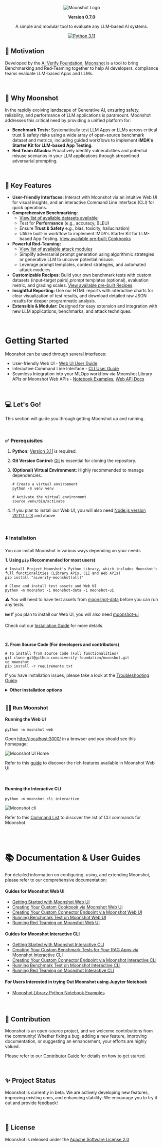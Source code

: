 <div align="center">

![Moonshot Logo](https://github.com/aiverify-foundation/moonshot/raw/main/misc/aiverify-moonshot-logo.png)

**Version 0.7.0**

A simple and modular tool to evaluate any LLM-based AI systems.

[![Python 3.11](https://img.shields.io/badge/python-3.11-green)](https://www.python.org/downloads/release/python-3111/)


</div>

## 🎯 Motivation

Developed by the [AI Verify Foundation](https://aiverifyfoundation.sg/), [Moonshot](https://aiverifyfoundation.sg/project-moonshot/) is a tool to bring Benchmarking and Red-Teaming together to help AI developers, compliance teams evaluate LLM-based Apps and LLMs.

</br>

## 🚀 Why Moonshot

In the rapidly evolving landscape of Generative AI, ensuring safety, reliability, and performance of LLM applications is paramount. Moonshot addresses this critical need by providing a unified platform for:
- <b>Benchmark Tests:</b> Systematically test LLM Apps or LLMs across critical trust & safety risks using a wide array of open-source benchmark dataset and metrics, including guided workflows to implement <b>IMDA's Starter Kit for LLM-based App Testing</b>.
- <b>Red Team Attacks:</b> Proactively identify vulnerabilities and potential misuse scenarios in your LLM applications through streamlined adversarial prompting.

</br>

## 🔑 Key Features

- <b>User-friendly Interfaces:</b> Interact with Moonshot via an intuitive Web UI for visual insights, and an interactive Command Line Interface (CLI) for quick operations.
- <b>Comprehensive Benchmarking:</b>
  - [View list of available datasets available](https://aiverify-foundation.github.io/moonshot/resources/datasets/)
  - Test for <b>Performance</b> (e.g., accuracy, BLEU)
  - Ensure <b>Trust & Safety</b> e.g., bias, toxicity, hallucination)
  - Utilize built-in workflow to implement IMDA's Starter Kit for LLM-based App Testing. [View available pre-built Cookbooks](https://aiverify-foundation.github.io/moonshot/resources/cookbooks/)
- <b>Powerful Red-Teaming:</b>
  - [View list of available attack modules](https://aiverify-foundation.github.io/moonshot/resources/attack_modules/)
  - Simplify adversarial prompt generation using algorithmic strategies or generative LLM to uncover potential misuse.
  - Leverage prompt templates, context strategies, and automated attack modules.
- <b>Customizable Recipes:</b> Build your own benchmark tests with custom datasets (input-target pairs),prompt templates (optional), evaluation metric, and grading scales. [View available pre-built Recipes](https://aiverify-foundation.github.io/moonshot/resources/recipes/)
- <b>Insightful Reporting:</b> Use our HTML reports with interactive charts for clear visualization of test results, and download detailed raw JSON results for deeper programmatic analysis.
- <b>Extensible & Modular:</b> Designed for easy extension and integration with new LLM applications, benchmarks, and attack techniques.

</br>

# Getting Started

Moonshot can be used through several interfaces:
- User-friendly Web UI - [Web UI User Guide](https://aiverify-foundation.github.io/moonshot/user_guide/web_ui/web_ui_guide/)
- Interactive Command Line Interface - [CLI User Guide](https://aiverify-foundation.github.io/moonshot/user_guide/cli/connecting_endpoints/)
- Seamless Integration into your MLOps workflow via Moonshot Library APIs or Moonshot Web APIs - [Notebook Examples](https://github.com/aiverify-foundation/moonshot/tree/main/examples/jupyter-notebook), [Web API Docs](https://aiverify-foundation.github.io/moonshot/api_reference/web_api_swagger/)

</br>

## 💻 Let's Go!

This section will guide you through getting Moonshot up and running.

</br>

### ✅ Prerequisites
1. <b>Python:</b> [Version 3.11](https://www.python.org/downloads/) is required. 

2. <b>Git Version Control:</b> [Git](https://github.com/git-guides/install-git) is essential for cloning the repository.

3. <b>(Optional) Virtual Environment:</b> Highly recommended to manage dependencies.

    ```
    # Create a virtual environment
    python -m venv venv

    # Activate the virtual environment
    source venv/bin/activate
    ```
4. If you plan to install our Web UI, you will also need [Node.js version 20.11.1 LTS](https://nodejs.org/en/blog/release/v20.11.1) and above
</br>

### ⬇️ Installation

You can install Moonshot in various ways depending on your needs

<b>1. Using `pip` (Recommended for most users)</b>

```
# Install Project Moonshot's Python Library, which includes Moonshot's full functionalities (Library APIs, CLI and Web APIs)
pip install "aiverify-moonshot[all]"

# Clone and install test assets and Web UI
python -m moonshot -i moonshot-data -i moonshot-ui
```
⚠️ You will need to have test assets from [moonshot-data](https://github.com/aiverify-foundation/moonshot-data) before you can run any tests.

🖼️ If you plan to install our Web UI, you will also need [moonshot-ui](https://github.com/aiverify-foundation/moonshot-ui)

Check out our [Installation Guide](https://aiverify-foundation.github.io/moonshot/getting_started/quick_install/) for more details.

</br>

<b>2. From Source Code (For developers and contributors)</b>

```
# To install from source code (Full functionalities)
git clone git@github.com:aiverify-foundation/moonshot.git
cd moonshot
pip install -r requirements.txt
```
If you have installation issues, please take a look at the [Troubleshooting Guide](https://aiverify-foundation.github.io/moonshot/faq/).
<details>
<summary><b>Other installation options</b></summary>
Here's a summary of other installation commands available:

```
# To install Moonshot library APIs only
pip install aiverify-moonshot

# To install Moonshot library APIs and Web APIs only
pip install "aiverify-moonshot[web-api]"

# To install Moonshot library APIs and CLI only
pip install "aiverify-moonshot[cli]"
```
Check out our [Installation Guide](https://aiverify-foundation.github.io/moonshot/getting_started/quick_install/) for more details.
</details>

</br>

### 🏃‍♀️ Run Moonshot

#### Running the Web UI
```
python -m moonshot web
```
Open [http://localhost:3000/](http://localhost:3000/) in a browser and you should see this homepage:

![Moonshot UI Home](https://github.com/aiverify-foundation/moonshot/raw/main/misc/ui-homepage.png)

Refer to this [guide](https://aiverify-foundation.github.io/moonshot/user_guide/web_ui/moonshot_interface/homepage/) to discover the rich features available in Moonshot Web UI

</br>

#### Running the Interactive CLI
```
python -m moonshot cli interactive
```
![Moonshot cli](https://github.com/aiverify-foundation/moonshot/raw/main/misc/cli-homepage.png)

Refer to this [Command List](https://aiverify-foundation.github.io/moonshot/user_guide/cli/cli_command_list/) to discover the list of CLI commands for Moonshot

</br></br>

# 📚 Documentation & User Guides

For detailed information on configuring, using, and extending Moonshot, please refer to our comprehensive documentation:

#### Guides for Moonshot Web UI
- [Getting Started with Moonshot Web UI](https://aiverify-foundation.github.io/moonshot/user_guide/web_ui/web_ui_guide/)
- [Creating Your Custom Cookbook via Moonshot Web UI](https://aiverify-foundation.github.io/moonshot/tutorial/web-ui/create_cookbook/)
- [Creating Your Custom Connector Endpoint via Moonshot Web UI](https://aiverify-foundation.github.io/moonshot/tutorial/web-ui/create_endpoint/)
- [Running Benchmark Test on Moonshot Web UI](https://aiverify-foundation.github.io/moonshot/getting_started/first_test/)
- [Running Red Teaming on Moonshot Web UI](https://aiverify-foundation.github.io/moonshot/tutorial/web-ui/redteam/)

#### Guides for Moonshot Interactive CLI
- [Getting Started with Moonshot Interactive CLI](https://aiverify-foundation.github.io/moonshot/user_guide/cli/connecting_endpoints/)
- [Creating Your Custom Benchmark Tests for Your RAG Apps via Moonshot Interactive CLI](https://aiverify-foundation.github.io/moonshot/tutorial/cli/create_benchmark_tests/)
- [Creating Your Custom Connector Endpoint via Moonshot Interactive CLI](https://aiverify-foundation.github.io/moonshot/tutorial/cli/create_endpoint/)
- [Running Benchmark Test on Moonshot Interactive CLI](https://aiverify-foundation.github.io/moonshot/tutorial/cli/run_benchmark_tests/)
- [Running Red Teaming on Moonshot Interactive CLI](https://aiverify-foundation.github.io/moonshot/tutorial/cli/run_red_teaming/)

#### For Users Interested in trying Out Moonshot using Jupyter Notebook
- [Moonshot Library Python Notebook Examples](https://github.com/aiverify-foundation/moonshot/tree/main/examples/jupyter-notebook)

#### 

</br>

## 🤝 Contribution

Moonshot is an open-source project, and we welcome contributions from the community! Whether fixing a bug, adding a new feature, improving documentation, or suggesting an enhancement, your efforts are highly valued.

Please refer to our [Contributor Guide](https://aiverify-foundation.github.io/moonshot/contributing/) for details on how to get started.

</br>

## ✨ Project Status

Moonshot is currently in beta. We are actively developing new features, improving existing ones, and enhancing stability. We encourage you to try it out and provide feedback!

</br>

## 📜 License

Moonshot is released under the [Apache Software License 2.0](https://www.apache.org/licenses/LICENSE-2.0.txt)

</br>
